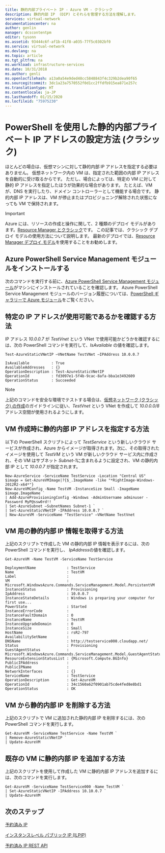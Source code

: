 ```yaml
---
title: 静的内部プライベート IP - Azure VM - クラシック
description: 静的内部 IP  (DIP) とそれらを管理する方法を理解します。
services: virtual-network
documentationcenter: na
author: genlin
manager: dcscontentpm
editor: tysonn
ms.assetid: 93444c6f-af1b-41f8-a035-77f5c0302bf0
ms.service: virtual-network
ms.devlang: na
ms.topic: article
ms.tgt_pltfrm: na
ms.workload: infrastructure-services
ms.date: 10/31/2018
ms.author: genli
ms.openlocfilehash: a13a0a54e9ded48cc5848843f4c329b2dea90f65
ms.sourcegitcommit: 3dc1a23a7570552f0d1cc2ffdfb915ea871e257c
ms.translationtype: HT
ms.contentlocale: ja-JP
ms.lasthandoff: 01/15/2020
ms.locfileid: "75975230"
---
```

# <a name="how-to-set-a-static-internal-private-ip-address-using-powershell-classic"></a>PowerShell を使用した静的内部プライベート IP アドレスの設定方法 (クラシック)
ほとんどの場合は、仮想マシンに対して静的内部 IP アドレスを指定する必要はありません。 仮想ネットワーク内の VM は、指定された範囲の内部 IP アドレスを自動的に受け取るからです。 ただし、場合によっては、特定の VM に対して静的 IP アドレスを指定したほうが効果的な場合があります。 たとえば、VM が、DNS を実行したり、ドメイン コントローラーとして機能する場合です。 静的内部 IP アドレスは、VM が停止またはプロビジョニング解除された状態になっても VM で保持されます。 

> [!IMPORTANT]
> Azure には、リソースの作成と操作に関して、2 種類のデプロイ モデルがあります。[Resource Manager とクラシック](../azure-resource-manager/management/deployment-models.md)です。 この記事では、クラシック デプロイ モデルの使用方法について説明します。 最新のデプロイでは、[Resource Manager デプロイ モデル](virtual-networks-static-private-ip-arm-ps.md)を使用することをお勧めします。
> 
> 
> ## <a name="install-the-azure-powershell-service-management-module"></a>Azure PowerShell Service Management モジュールをインストールする

次のコマンドを実行する前に、[Azure PowerShell Service Management モジュール](https://docs.microsoft.com/powershell/azure/servicemanagement/install-azure-ps?view=azuresmps-4.0.0
)がマシンにインストールされていることを確認します。 Azure PowerShell Service Management モジュールのバージョン履歴については、[PowerShell ギャラリーで Azure モジュール](https://www.powershellgallery.com/packages/Azure/5.3.0)をご覧ください。

## <a name="how-to-verify-if-a-specific-ip-address-is-available"></a>特定の IP アドレスが使用可能であるかを確認する方法
IP アドレス *10.0.0.7* が *TestVnet* という VNet で使用可能かどうかを確認するには、次の PowerShell コマンドを実行して、*IsAvailable* の値を確認します。


    Test-AzureStaticVNetIP –VNetName TestVNet –IPAddress 10.0.0.7 

    IsAvailable          : True
    AvailableAddresses   : {}
    OperationDescription : Test-AzureStaticVNetIP
    OperationId          : fd3097e1-5f4b-9cac-8afa-bba1e3492609
    OperationStatus      : Succeeded

> [!NOTE]
> 上記のコマンドを安全な環境でテストする場合は、[仮想ネットワーク (クラシック) の作成](virtual-networks-create-vnet-classic-pportal.md)のガイドラインに従い、*TestVnet* という VNet を作成して *10.0.0.0/8* アドレス空間が使用されるようにします。
> 
> 

## <a name="how-to-specify-a-static-internal-ip-when-creating-a-vm"></a>VM 作成時に静的内部 IP アドレスを指定する方法
以下の PowerShell スクリプトによって *TestService* という新しいクラウド サービスが作成され、Azure からイメージが取得されます。次に、その取得されたイメージを使用して *TestVM* という VM が新しいクラウド サービス内に作成され、その VM はサブネット *Subnet-1*に含まれるように設定され、VM の静的内部 IP として *10.0.0.7* が指定されます。

    New-AzureService -ServiceName TestService -Location "Central US"
    $image = Get-AzureVMImage|?{$_.ImageName -like "*RightImage-Windows-2012R2-x64*"}
    New-AzureVMConfig -Name TestVM -InstanceSize Small -ImageName $image.ImageName `
    | Add-AzureProvisioningConfig -Windows -AdminUsername adminuser -Password MyP@ssw0rd!! `
    | Set-AzureSubnet –SubnetNames Subnet-1 `
    | Set-AzureStaticVNetIP -IPAddress 10.0.0.7 `
    | New-AzureVM -ServiceName "TestService" –VNetName TestVnet

## <a name="how-to-retrieve-static-internal-ip-information-for-a-vm"></a>VM 用の静的内部 IP 情報を取得する方法
上記のスクリプトで作成した VM の静的内部 IP 情報を表示するには、次の PowerShell コマンドを実行し、 *IpAddress*の値を確認します。

    Get-AzureVM -Name TestVM -ServiceName TestService

    DeploymentName              : TestService
    Name                        : TestVM
    Label                       : 
    VM                          : Microsoft.WindowsAzure.Commands.ServiceManagement.Model.PersistentVM
    InstanceStatus              : Provisioning
    IpAddress                   : 10.0.0.7
    InstanceStateDetails        : Windows is preparing your computer for first use...
    PowerState                  : Started
    InstanceErrorCode           : 
    InstanceFaultDomain         : 0
    InstanceName                : TestVM
    InstanceUpgradeDomain       : 0
    InstanceSize                : Small
    HostName                    : rsR2-797
    AvailabilitySetName         : 
    DNSName                     : http://testservice000.cloudapp.net/
    Status                      : Provisioning
    GuestAgentStatus            : Microsoft.WindowsAzure.Commands.ServiceManagement.Model.GuestAgentStatus
    ResourceExtensionStatusList : {Microsoft.Compute.BGInfo}
    PublicIPAddress             : 
    PublicIPName                : 
    NetworkInterfaces           : {}
    ServiceName                 : TestService
    OperationDescription        : Get-AzureVM
    OperationId                 : 34c1560a62f0901ab75cde4fed8e8bd1
    OperationStatus             : OK

## <a name="how-to-remove-a-static-internal-ip-from-a-vm"></a>VM から静的内部 IP を削除する方法
上記のスクリプトで VM に追加された静的内部 IP を削除するには、次の PowerShell コマンドを実行します。

    Get-AzureVM -ServiceName TestService -Name TestVM `
    | Remove-AzureStaticVNetIP `
    | Update-AzureVM

## <a name="how-to-add-a-static-internal-ip-to-an-existing-vm"></a>既存の VM に静的内部 IP を追加する方法
上記のスクリプトを使用して作成した VM に静的内部 IP アドレスを追加するには、次のコマンドを実行します。

    Get-AzureVM -ServiceName TestService000 -Name TestVM `
    | Set-AzureStaticVNetIP -IPAddress 10.10.0.7 `
    | Update-AzureVM

## <a name="next-steps"></a>次のステップ
[予約済み IP](virtual-networks-reserved-public-ip.md)

[インスタンスレベル パブリック IP (ILPIP)](virtual-networks-instance-level-public-ip.md)

[予約済み IP REST API](https://msdn.microsoft.com/library/azure/dn722420.aspx)

